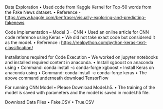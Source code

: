 Data Exploration
• Used code from Kaggle Kernel for Top-50 words from the Fake News dataset.
• Reference - https://www.kaggle.com/benfraser/visually-exploring-and-predicting-fakenews

Code Implementation – Model 3 – CNN
• Used an online article for CNN code reference using Keras
• We did not take exact code but considered it as the model.
• Reference : https://realpython.com/python-keras-text-classification/

Installations required for Code Execution
• We worked on jupyter notebooks and installed required content in anaconda.
• Install xgboost on anaconda using
• Command: conda install -c conda-forge xgboost
• Install Keras on anaconda using
• Command: conda install -c conda-forge keras
• The above command underneath download TensorFlow

For running CNN Model
• Please Download Model.h5.
• The training of the model is saved with parameters and the model is saved in model.h5
file.

Download Data Files
• Fake.CSV
• True.CSV
